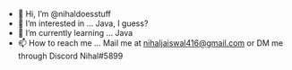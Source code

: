 - 👋 Hi, I’m @nihaldoesstuff
- 👀 I’m interested in ... Java, I guess?
- 🌱 I’m currently learning ... Java
- 📫 How to reach me ... Mail me at nihaljaiswal416@gmail.com or DM me through Discord Nihal#5899

<!---
nihaldoesstuff/nihaldoesstuff is a ✨ special ✨ repository because its `README.md` (this file) appears on your GitHub profile.
You can click the Preview link to take a look at your changes.
--->
